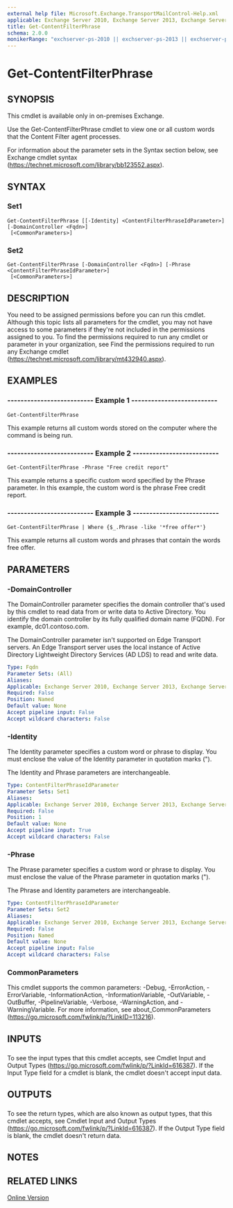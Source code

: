 ```yaml
---
external help file: Microsoft.Exchange.TransportMailControl-Help.xml
applicable: Exchange Server 2010, Exchange Server 2013, Exchange Server 2016
title: Get-ContentFilterPhrase
schema: 2.0.0
monikerRange: "exchserver-ps-2010 || exchserver-ps-2013 || exchserver-ps-2016"
---
```


# Get-ContentFilterPhrase

## SYNOPSIS
This cmdlet is available only in on-premises Exchange.

Use the Get-ContentFilterPhrase cmdlet to view one or all custom words that the Content Filter agent processes.

For information about the parameter sets in the Syntax section below, see Exchange cmdlet syntax (https://technet.microsoft.com/library/bb123552.aspx).

## SYNTAX

### Set1
```
Get-ContentFilterPhrase [[-Identity] <ContentFilterPhraseIdParameter>] [-DomainController <Fqdn>]
 [<CommonParameters>]
```

### Set2
```
Get-ContentFilterPhrase [-DomainController <Fqdn>] [-Phrase <ContentFilterPhraseIdParameter>]
 [<CommonParameters>]
```

## DESCRIPTION
You need to be assigned permissions before you can run this cmdlet. Although this topic lists all parameters for the cmdlet, you may not have access to some parameters if they're not included in the permissions assigned to you. To find the permissions required to run any cmdlet or parameter in your organization, see Find the permissions required to run any Exchange cmdlet (https://technet.microsoft.com/library/mt432940.aspx).

## EXAMPLES

### -------------------------- Example 1 --------------------------
```
Get-ContentFilterPhrase
```

This example returns all custom words stored on the computer where the command is being run.

### -------------------------- Example 2 --------------------------
```
Get-ContentFilterPhrase -Phrase "Free credit report"
```

This example returns a specific custom word specified by the Phrase parameter. In this example, the custom word is the phrase Free credit report.

### -------------------------- Example 3 --------------------------
```
Get-ContentFilterPhrase | Where {$_.Phrase -like '*free offer*'}
```

This example returns all custom words and phrases that contain the words free offer.

## PARAMETERS

### -DomainController
The DomainController parameter specifies the domain controller that's used by this cmdlet to read data from or write data to Active Directory. You identify the domain controller by its fully qualified domain name (FQDN). For example, dc01.contoso.com.

The DomainController parameter isn't supported on Edge Transport servers. An Edge Transport server uses the local instance of Active Directory Lightweight Directory Services (AD LDS) to read and write data.

```yaml
Type: Fqdn
Parameter Sets: (All)
Aliases:
Applicable: Exchange Server 2010, Exchange Server 2013, Exchange Server 2016
Required: False
Position: Named
Default value: None
Accept pipeline input: False
Accept wildcard characters: False
```

### -Identity
The Identity parameter specifies a custom word or phrase to display. You must enclose the value of the Identity parameter in quotation marks (").

The Identity and Phrase parameters are interchangeable.

```yaml
Type: ContentFilterPhraseIdParameter
Parameter Sets: Set1
Aliases:
Applicable: Exchange Server 2010, Exchange Server 2013, Exchange Server 2016
Required: False
Position: 1
Default value: None
Accept pipeline input: True
Accept wildcard characters: False
```

### -Phrase
The Phrase parameter specifies a custom word or phrase to display. You must enclose the value of the Phrase parameter in quotation marks (").

The Phrase and Identity parameters are interchangeable.

```yaml
Type: ContentFilterPhraseIdParameter
Parameter Sets: Set2
Aliases:
Applicable: Exchange Server 2010, Exchange Server 2013, Exchange Server 2016
Required: False
Position: Named
Default value: None
Accept pipeline input: False
Accept wildcard characters: False
```

### CommonParameters
This cmdlet supports the common parameters: -Debug, -ErrorAction, -ErrorVariable, -InformationAction, -InformationVariable, -OutVariable, -OutBuffer, -PipelineVariable, -Verbose, -WarningAction, and -WarningVariable. For more information, see about_CommonParameters (https://go.microsoft.com/fwlink/p/?LinkID=113216).

## INPUTS

###  
To see the input types that this cmdlet accepts, see Cmdlet Input and Output Types (https://go.microsoft.com/fwlink/p/?LinkId=616387). If the Input Type field for a cmdlet is blank, the cmdlet doesn't accept input data.

## OUTPUTS

###  
To see the return types, which are also known as output types, that this cmdlet accepts, see Cmdlet Input and Output Types (https://go.microsoft.com/fwlink/p/?LinkId=616387). If the Output Type field is blank, the cmdlet doesn't return data.

## NOTES

## RELATED LINKS

[Online Version](https://technet.microsoft.com/library/22af0f6c-00f7-4fe5-9ff8-c63305adb9bc.aspx)
